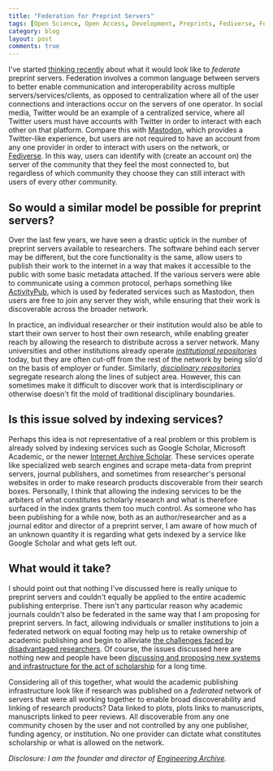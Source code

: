 ```yaml
---
title: "Federation for Preprint Servers"
tags: [Open Science, Open Access, Development, Preprints, Fediverse, Federation, ActivityPub]
category: blog
layout: post
comments: true
---
```


I've started [thinking recently](https://scicomm.xyz/@engrxiv/106053656821257092) about what it would look like to *federate* preprint servers. Federation involves a common language between servers to better enable communication and interoperability across multiple servers/services/clients, as opposed to centralization where all of the user connections and interactions occur on the servers of one operator. In social media, Twitter would be an example of a centralized service, where all Twitter users must have accounts with Twitter in order to interact with each other on that platform. Compare this with [Mastodon](https://joinmastodon.org/), which provides a Twitter-like experience, but users are not required to have an account from any one provider in order to interact with users on the network, or [Fediverse](https://en.wikipedia.org/wiki/Fediverse). In this way, users can identify with (create an account on) the server of the community that they feel the most connected to, but regardless of which community they choose they can still interact with users of every other community.

## So would a similar model be possible for preprint servers?
Over the last few years, we have seen a drastic uptick in the number of preprint servers available to researchers. The software behind each server may be different, but the core functionality is the same, allow users to publish their work to the internet in a way that makes it accessible to the public with some basic metadata attached. If the various servers were able to communicate using a common protocol, perhaps something like [ActivityPub](http://activitypub.rocks/), which is used by federated services such as Mastodon, then users are free to join any server they wish, while ensuring that their work is discoverable across the broader network.

In practice, an individual researcher or their institution would also be able to start their own server to host their own research, while enabling greater reach by allowing the research to distribute across a server network. Many universities and other institutions already operate [*institutional repositories*](https://en.wikipedia.org/wiki/Institutional_repository) today, but they are often cut-off from the rest of the network by being silo'd on the basis of employer or funder. Similarly, [*disciplinary repositories*](https://en.wikipedia.org/wiki/Disciplinary_repository) segregate research along the lines of subject area. However, this can sometimes make it difficult to discover work that is interdisciplinary or otherwise doesn't fit the mold of traditional disciplinary boundaries.

## Is this issue solved by indexing services?
Perhaps this idea is not representative of a real problem or this problem is already solved by indexing services such as Google Scholar, Microsoft Academic, or the newer [Internet Archive Scholar](https://scholar.archive.org/). These services operate like specialized web search engines and scrape meta-data from preprint servers, journal publishers, and sometimes from researcher's personal websites in order to make research products discoverable from their search boxes. Personally, I think that allowing the indexing services to be the arbiters of what constitutes scholarly research and what is therefore surfaced in the index grants them too much control. As someone who has been publishing for a while now, both as an author/researcher and as a journal editor and director of a preprint server, I am aware of how much of an unknown quantity it is regarding what gets indexed by a service like Google Scholar and what gets left out.

## What would it take?
I should point out that nothing I've discussed here is really unique to preprint servers and couldn't equally be applied to the entire academic publishing enterprise. There isn't any particular reason why academic journals couldn't also be federated in the same way that I am proposing for preprint servers. In fact, allowing individuals or smaller institutions to join a federated network on equal footing may help us to retake ownership of academic publishing and begin to alleviate [the challenges faced by disadvantaged researchers](http://bjoern.brembs.net/2021/03/scholarly-publishing-in-three-cartoons/). Of course, the issues discussed here are nothing new and people have been [discussing and proposing new systems and infrastructure for the act of scholarship](http://bjoern.brembs.net/2015/04/what-should-a-modern-scientific-infrastructure-look-like/) for a long time.

Considering all of this together, what would the academic publishing infrastructure look like if research was published on a *federated* network of servers that were all working together to enable broad discoverability and linking of research products? Data linked to plots, plots links to manuscripts, manuscripts linked to peer reviews. All discoverable from any one community chosen by the user and not controlled by any one publisher, funding agency, or institution. No one provider can dictate what constitutes scholarship or what is allowed on the network.

*Disclosure: I am the founder and director of [Engineering Archive](https://engrxiv.org/).*
